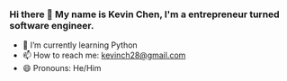 ### Hi there 👋 My name is Kevin Chen, I'm a entrepreneur turned software engineer.

- 🌱 I’m currently learning Python
- 📫 How to reach me: kevinch28@gmail.com
- 😄 Pronouns: He/Him

<!-- <a href="https://github.com/JonJWong/JWong-Eats" target="_blank" >Pet Rehome</a> - A full-stack application inspired by Petfinder where users can make post to rehome a pet and message other users using Ruby on Rails, PostgreSQL, React.js + Redux.
<p align="center">
  <img src="https://pet-rehome.herokuapp.com/assets/project_pic-56586ad9af9b7cabf2c8a0689da5dbd36868de7a3edff5fa32e2c85b19076e1c.png"></img>
</p>

<a href="https://github.com/JonJWong/Hoppers" target="_blank" rel="noopener noreferrer">Hoppers</a> - A MERN stack collaboration with 3 other developers, where I was worked on the backend.
<p align="center">
  <img src="https://media.giphy.com/media/rb46Dl0AReltUxR5ED/giphy.gif" alt="hoppers-gif"></img>
</p>
 -->
